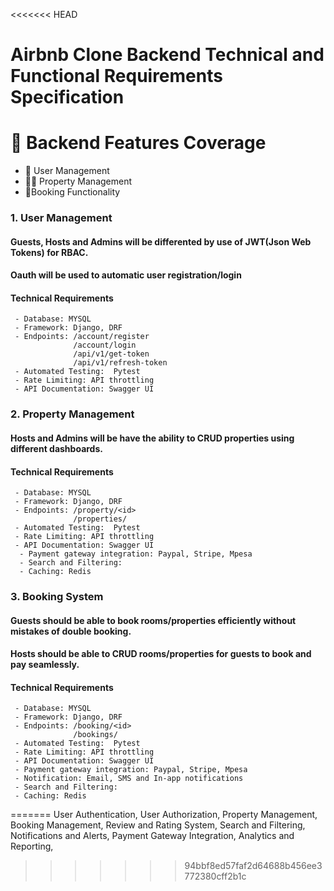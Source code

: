 <<<<<<< HEAD
# Airbnb Clone Backend Technical and Functional Requirements Specification

# 📄 Backend Features Coverage
 - 🔑 User Management
 - 👨‍💼 Property Management
 - 🧾Booking Functionality


### 1. User Management
#### Guests, Hosts and Admins will be differented by use of JWT(Json Web Tokens) for RBAC.
#### Oauth will be used to automatic user registration/login
#### Technical Requirements
     - Database: MYSQL
     - Framework: Django, DRF
     - Endpoints: /account/register
                  /account/login
                  /api/v1/get-token
                  /api/v1/refresh-token
     - Automated Testing:  Pytest
     - Rate Limiting: API throttling
     - API Documentation: Swagger UI
            

### 2. Property Management
#### Hosts and Admins will be have the ability to CRUD properties using different dashboards.
#### Technical Requirements
     - Database: MYSQL
     - Framework: Django, DRF
     - Endpoints: /property/<id>
                  /properties/
     - Automated Testing:  Pytest
     - Rate Limiting: API throttling
     - API Documentation: Swagger UI
      - Payment gateway integration: Paypal, Stripe, Mpesa
      - Search and Filtering:
      - Caching: Redis

### 3. Booking System
#### Guests should be able to book rooms/properties efficiently without mistakes of double booking.
#### Hosts should be able to CRUD rooms/properties for guests to book and pay seamlessly.
#### Technical Requirements
     - Database: MYSQL
     - Framework: Django, DRF
     - Endpoints: /booking/<id>
                  /bookings/
     - Automated Testing:  Pytest
     - Rate Limiting: API throttling
     - API Documentation: Swagger UI
     - Payment gateway integration: Paypal, Stripe, Mpesa
     - Notification: Email, SMS and In-app notifications 
     - Search and Filtering: 
     - Caching: Redis
=======
 User Authentication,
 User Authorization,
 Property Management,
 Booking Management,
 Review and Rating System,
 Search and Filtering,
 Notifications and Alerts,
 Payment Gateway Integration,
 Analytics and Reporting,
 
>>>>>>> 94bbf8ed57faf2d64688b456ee3772380cff2b1c

